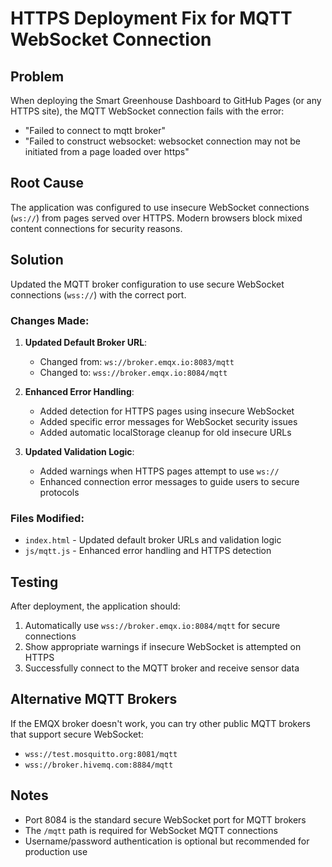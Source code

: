 # HTTPS Deployment Fix for MQTT WebSocket Connection

## Problem
When deploying the Smart Greenhouse Dashboard to GitHub Pages (or any HTTPS site), the MQTT WebSocket connection fails with the error:
- "Failed to connect to mqtt broker"
- "Failed to construct websocket: websocket connection may not be initiated from a page loaded over https"

## Root Cause
The application was configured to use insecure WebSocket connections (`ws://`) from pages served over HTTPS. Modern browsers block mixed content connections for security reasons.

## Solution
Updated the MQTT broker configuration to use secure WebSocket connections (`wss://`) with the correct port.

### Changes Made:

1. **Updated Default Broker URL**:
   - Changed from: `ws://broker.emqx.io:8083/mqtt`
   - Changed to: `wss://broker.emqx.io:8084/mqtt`

2. **Enhanced Error Handling**:
   - Added detection for HTTPS pages using insecure WebSocket
   - Added specific error messages for WebSocket security issues
   - Added automatic localStorage cleanup for old insecure URLs

3. **Updated Validation Logic**:
   - Added warnings when HTTPS pages attempt to use `ws://`
   - Enhanced connection error messages to guide users to secure protocols

### Files Modified:
- `index.html` - Updated default broker URLs and validation logic
- `js/mqtt.js` - Enhanced error handling and HTTPS detection

## Testing
After deployment, the application should:
1. Automatically use `wss://broker.emqx.io:8084/mqtt` for secure connections
2. Show appropriate warnings if insecure WebSocket is attempted on HTTPS
3. Successfully connect to the MQTT broker and receive sensor data

## Alternative MQTT Brokers
If the EMQX broker doesn't work, you can try other public MQTT brokers that support secure WebSocket:
- `wss://test.mosquitto.org:8081/mqtt`
- `wss://broker.hivemq.com:8884/mqtt`

## Notes
- Port 8084 is the standard secure WebSocket port for MQTT brokers
- The `/mqtt` path is required for WebSocket MQTT connections
- Username/password authentication is optional but recommended for production use

